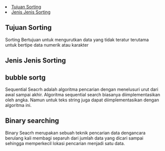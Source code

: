 <li><a href="#Tujuan Sorting">Tujuan Sorting</a></li>
<li><a href="#Jenis Jenis Sorting">Jenis Jenis Sorting</a></li>
<h2 id="Tujuan Sorting">Tujuan Sorting</h2>
Sorting Bertujuan untuk mengurutkan data yang tidak teratur terutama untuk bertipe data numerik atau karakter
<h2 id="Jenis Jenis Sorting">Jenis Jenis Sorting</h2>
<h2 id="bubble sort">bubble sortg</h2>
<p>Sequential Seacrh adalah algoritma pencarian dengan menelusuri urut dari awal sampai akhir. Algoritma sequential search biasanya diimplementasikan oleh angka. Namun untuk teks string juga dapat diimplementasikan dengan algoritma ini.</p>
<h2 id="Binary searching">Binary searching</h2>
<p>Binary Seacrh merupakan sebuah teknik pencarian data dengancara berulang kali membagi separuh dari jumlah data yang dicari sampai sehingga memperkecil lokasi pencarian menjadi satu data.

